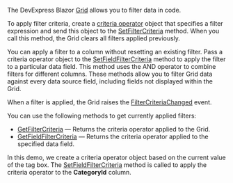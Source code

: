 The DevExpress Blazor [Grid](https://docs.devexpress.com/Blazor/403143/grid) allows you to filter data in code.

To apply filter criteria, create a [criteria operator](https://docs.devexpress.com/CoreLibraries/2129/devexpress-data-library/criteria-operators) object that specifies a filter expression and send this object to the [SetFilterCriteria](https://docs.devexpress.com/Blazor/DevExpress.Blazor.DxGrid.SetFilterCriteria(DevExpress.Data.Filtering.CriteriaOperator)) method. When you call this method, the Grid clears all filters applied previously. 

You can apply a filter to a column without resetting an existing filter. Pass a criteria operator object to the [SetFieldFilterCriteria](https://docs.devexpress.com/Blazor/DevExpress.Blazor.DxGrid.SetFieldFilterCriteria(System.String-DevExpress.Data.Filtering.CriteriaOperator)) method to apply the filter to a particular data field. This method uses the AND operator to combine filters for different columns. These methods allow you to filter Grid data against every data source field, including fields not displayed within the Grid.

When a filter is applied, the Grid raises the [FilterCriteriaChanged](https://docs.devexpress.com/Blazor/DevExpress.Blazor.DxGrid.FilterCriteriaChanged) event.

You can use the following methods to get currently applied filters:

* [GetFilterCriteria](https://docs.devexpress.com/Blazor/DevExpress.Blazor.DxGrid.GetFilterCriteria) — Returns the criteria operator applied to the Grid.
* [GetFieldFilterCriteria](https://docs.devexpress.com/Blazor/DevExpress.Blazor.DxGrid.GetFieldFilterCriteria(System.String)) — Returns the criteria operator applied to the specified data field.

In this demo, we create a criteria operator object based on the current value of the tag box. The [SetFieldFilterCriteria](https://docs.devexpress.com/Blazor/DevExpress.Blazor.DxGrid.SetFieldFilterCriteria(System.String-DevExpress.Data.Filtering.CriteriaOperator)) method is called to apply the criteria operator to the **CategoryId** column.
